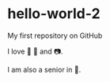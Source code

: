 # hello-world-2
My first repository on GitHub


I love :tea: :taco: and :camera:. 

I am also a senior in :school:.
